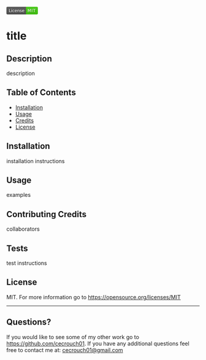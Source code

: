 <svg xmlns="http://www.w3.org/2000/svg" xmlns:xlink="http://www.w3.org/1999/xlink" width="82" height="20" role="img" aria-label="License: MIT"><title>License: MIT</title><linearGradient id="s" x2="0" y2="100%"><stop offset="0" stop-color="#bbb" stop-opacity=".1"/><stop offset="1" stop-opacity=".1"/></linearGradient><clipPath id="r"><rect width="82" height="20" rx="3" fill="#fff"/></clipPath><g clip-path="url(#r)"><rect width="51" height="20" fill="#555"/><rect x="51" width="31" height="20" fill="#4c1"/><rect width="82" height="20" fill="url(#s)"/></g><g fill="#fff" text-anchor="middle" font-family="Verdana,Geneva,DejaVu Sans,sans-serif" text-rendering="geometricPrecision" font-size="110"><text aria-hidden="true" x="265" y="150" fill="#010101" fill-opacity=".3" transform="scale(.1)" textLength="410">License</text><text x="265" y="140" transform="scale(.1)" fill="#fff" textLength="410">License</text><text aria-hidden="true" x="655" y="150" fill="#010101" fill-opacity=".3" transform="scale(.1)" textLength="210">MIT</text><text x="655" y="140" transform="scale(.1)" fill="#fff" textLength="210">MIT</text></g></svg>
  # title

  ## Description
  description

  ## Table of Contents
  - [Installation](#installation)
  - [Usage](#usage)
  - [Credits](#contributing-credits)
  - [License](#license)

  ## Installation
  installation instructions

  ## Usage
  examples

  ## Contributing Credits
  collaborators
      
  ## Tests
  test instructions

  ## License
  MIT. For more information go to https://opensource.org/licenses/MIT
 
  ---
  ## Questions?
  If you would like to see some of my other work go to https://github.com/cecrouch01.
  If you have any additional questions feel free to contact me at: cecrouch01@gmail.com
  